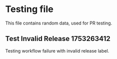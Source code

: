 # Testing file

This file contains random data, used for PR testing.


## Test Invalid Release 1753263412

Testing workflow failure with invalid release label.
